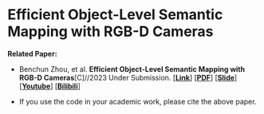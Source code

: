 # Efficient Object-Level Semantic Mapping with RGB-D Cameras

**Related Paper:**  

+ Benchun Zhou, et al. **Efficient Object-Level Semantic Mapping with RGB-D Cameras**[C]//2023 Under Submission. [[**Link**]()] [[**PDF**]()] [[**Slide**](./README_Picture/2023_Autonomous_Robots_Slide.pdf)] [[**Youtube**](https://youtu.be/e10FkwQ8WiA)] [[**Bilibili**](https://www.bilibili.com/video/BV1dg4y1s7Nh)]

+ If you use the code in your academic work, please cite the above paper. 



